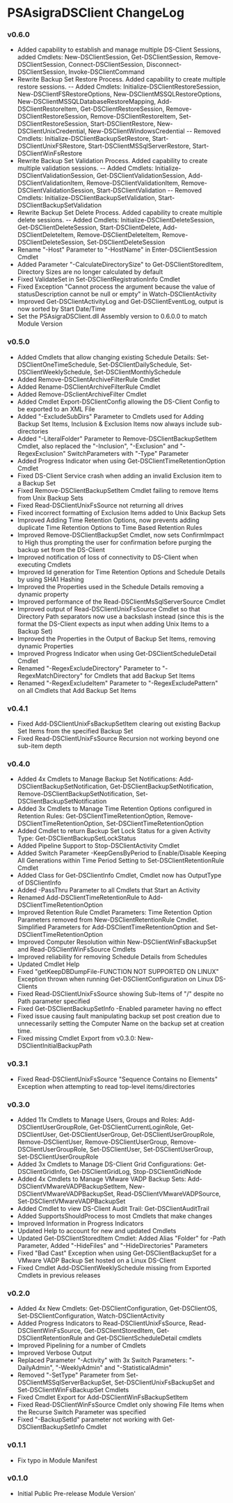 # PSAsigraDSClient ChangeLog

### v0.6.0
- Added capability to establish and manage multiple DS-Client Sessions, added Cmdlets: New-DSClientSession, Get-DSClientSession, Remove-DSClientSession, Connect-DSClientSession, Disconnect-DSClientSession, Invoke-DSClientCommand
- Rewrite Backup Set Restore Process. Added capability to create multiple restore sessions.
-- Added Cmdlets: Initialize-DSClientRestoreSession, New-DSClientFSRestoreOptions, New-DSClientMSSQLRestoreOptions, New-DSClientMSSQLDatabaseRestoreMapping, Add-DSClientRestoreItem, Get-DSClientRestoreSession, Remove-DSClientRestoreSession, Remove-DSClientRestoreItem, Set-DSClientRestoreSession, Start-DSClientRestore, New-DSClientUnixCredential, New-DSClientWindowsCredential
-- Removed Cmdlets: Initialize-DSClientBackupSetRestore, Start-DSClientUnixFSRestore, Start-DSClientMSSqlServerRestore, Start-DSClientWinFsRestore
- Rewrite Backup Set Validation Process. Added capability to create multiple validation sessions.
-- Added Cmdlets: Initialize-DSClientValidationSession, Get-DSClientValidationSession, Add-DSClientValidationItem, Remove-DSClientValidationItem, Remove-DSClientValidationSession, Start-DSClientValidation
-- Removed Cmdlets: Initialize-DSClientBackupSetValidation, Start-DSClientBackupSetValidation
- Rewrite Backup Set Delete Process. Added capability to create multiple delete sessions.
-- Added Cmdlets: Initialize-DSClientDeleteSession, Get-DSClientDeleteSession, Start-DSClientDelete, Add-DSClientDeleteItem, Remove-DSClientDeleteItem, Remove-DSClientDeleteSession, Set-DSClientDeleteSession
- Rename "-Host" Parameter to "-HostName" in Enter-DSClientSession Cmdlet
- Added Parameter "-CalculateDirectorySize" to Get-DSClientStoredItem, Directory Sizes are no longer calculated by default
- Fixed ValidateSet in Set-DSClientRegistrationInfo Cmdlet
- Fixed Exception "Cannot process the argument because the value of statusDescription cannot be null or empty" in Watch-DSClientActivity
- Improved Get-DSClientActivityLog and Get-DSClientEventLog, output is now sorted by Start Date/Time
- Set the PSAsigraDSClient.dll Assembly version to 0.6.0.0 to match Module Version

### v0.5.0
- Added Cmdlets that allow changing existing Schedule Details: Set-DSClientOneTimeSchedule, Set-DSClientDailySchedule, Set-DSClientWeeklySchedule, Set-DSClientMonthlySchedule
- Added Remove-DSClientArchiveFilterRule Cmdlet
- Added Rename-DSClientArchiveFilterRule Cmdlet
- Added Remove-DSclientArchiveFilter Cmdlet
- Added Cmdlet Export-DSClientConfig allowing the DS-Client Config to be exported to an XML File
- Added "-ExcludeSubDirs" Parameter to Cmdlets used for Adding Backup Set Items, Inclusion & Exclusion Items now always include sub-directories
- Added "-LiteralFolder" Parameter to Remove-DSClientBackupSetItem Cmdlet, also replaced the "-Inclusion", "-Exclusion" and "-RegexExclusion" SwitchParameters with "-Type" Parameter
- Added Progress Indicator when using Get-DSClientTimeRetentionOption Cmdlet
- Fixed DS-Client Service crash when adding an invalid Exclusion item to a Backup Set
- Fixed Remove-DSClientBackupSetItem Cmdlet failing to remove Items from Unix Backup Sets
- Fixed Read-DSClientUnixFsSource not returning all drives
- Fixed incorrect formatting of Exclusion Items added to Unix Backup Sets
- Improved Adding Time Retention Options, now prevents adding duplicate Time Retention Options to Time Based Retention Rules
- Improved Remove-DSClientBackupSet Cmdlet, now sets ConfirmImpact to High thus prompting the user for confirmation before purging the backup set from the DS-Client
- Improved notification of loss of connectivity to DS-Client when executing Cmdlets
- Improved Id generation for Time Retention Options and Schedule Details by using SHA1 Hashing
- Improved the Properties used in the Schedule Details removing a dynamic property
- Improved performance of the Read-DSClientMsSqlServerSource Cmdlet
- Improved output of Read-DSClientUnixFsSource Cmdlet so that Directory Path separators now use a backslash instead (since this is the format the DS-Client expects as input when adding Unix Items to a Backup Set)
- Improved the Properties in the Output of Backup Set Items, removing dynamic Properties
- Improved Progress Indicator when using Get-DSClientScheduleDetail Cmdlet
- Renamed "-RegexExcludeDirectory" Parameter to "-RegexMatchDirectory" for Cmdlets that add Backup Set Items
- Renamed "-RegexExcludeItem" Parameter to "-RegexExcludePattern" on all Cmdlets that Add Backup Set Items

### v0.4.1
- Fixed Add-DSClientUnixFsBackupSetItem clearing out existing Backup Set Items from the specified Backup Set
- Fixed Read-DSClientUnixFsSource Recursion not working beyond one sub-item depth

### v0.4.0
- Added 4x Cmdlets to Manage Backup Set Notifications: Add-DSClientBackupSetNotification, Get-DSClientBackupSetNotification, Remove-DSClientBackupSetNotification, Set-DSClientBackupSetNotification
- Added 3x Cmdlets to Manage Time Retention Options configured in Retention Rules: Get-DSClientTimeRetentionOption, Remove-DSClientTimeRetentionOption, Set-DSClientTimeRetentionOption
- Added Cmdlet to return Backup Set Lock Status for a given Activity Type: Get-DSClientBackupSetLockStatus
- Added Pipeline Support to Stop-DSClientActivity Cmdlet
- Added Switch Parameter -KeepGensByPeriod to Enable/Disable Keeping All Generations within Time Period Setting to Set-DSClientRetentionRule Cmdlet
- Added Class for Get-DSClientInfo Cmdlet, Cmdlet now has OutputType of DSClientInfo
- Added -PassThru Parameter to all Cmdlets that Start an Activity
- Renamed Add-DSClientTimeRetentionRule to Add-DSClientTimeRetentionOption
- Improved Retention Rule Cmdlet Parameters: Time Retention Option Parameters removed from New-DSClientRetentionRule Cmdlet. Simplified Parameters for Add-DSClientTimeRetentionOption and Set-DSClientTimeRetentionOption
- Improved Computer Resolution within New-DSClientWinFsBackupSet and Read-DSClientWinFsSource Cmdlets
- Improved reliability for removing Schedule Details from Schedules
- Updated Cmdlet Help
- Fixed "getKeepDBDumpFile-FUNCTION NOT SUPPORTED ON LINUX" Exception thrown when running Get-DSClientConfiguration on Linux DS-Clients
- Fixed Read-DSClientUnixFsSource showing Sub-Items of "/" despite no Path parameter specified
- Fixed Get-DSClientBackupSetInfo -Enabled parameter having no effect
- Fixed issue causing fault manipulating backup set post creation due to unnecessarily setting the Computer Name on the backup set at creation time.
- Fixed missing Cmdlet Export from v0.3.0: New-DSClientInitialBackupPath

### v0.3.1
- Fixed Read-DSClientUnixFsSource "Sequence Contains no Elements" Exception when attempting to read top-level items/directories

### v0.3.0
- Added 11x Cmdlets to Manage Users, Groups and Roles: Add-DSClientUserGroupRole, Get-DSClientCurrentLoginRole, Get-DSClientUser, Get-DSClientUserGroup, Get-DSClientUserGroupRole, Remove-DSClientUser, Remove-DSClientUserGroup, Remove-DSClientUserGroupRole, Set-DSClientUser, Set-DSClientUserGroup, Set-DSClientUserGroupRole
- Added 3x Cmdlets to Manage DS-Client Grid Configurations: Get-DSClientGridInfo, Get-DSClientGridLog, Stop-DSClientGridNode
- Added 4x Cmdlets to Manage VMware VADP Backup Sets: Add-DSClientVMwareVADPBackupSetItem, New-DSClientVMwareVADPBackupSet, Read-DSClientVMwareVADPSource, Set-DSClientVMwareVADPBackupSet
- Added Cmdlet to view DS-Client Audit Trail: Get-DSClientAuditTrail
- Added SupportsShouldProcess to most Cmdlets that make changes
- Improved Information in Progress Indicators
- Updated Help to account for new and updated Cmdlets
- Updated Get-DSClientStoredItem Cmdlet: Added Alias "Folder" for -Path Parameter, Added "-HideFiles" and "-HideDirectories" Parameters
- Fixed "Bad Cast" Exception when using Get-DSClientBackupSet for a VMware VADP Backup Set hosted on a Linux DS-Client
- Fixed Cmdlet Add-DSClientWeeklySchedule missing from Exported Cmdlets in previous releases

### v0.2.0
- Added 4x New Cmdlets: Get-DSClientConfiguration, Get-DSClientOS, Set-DSClientConfiguration, Watch-DSClientActivity
- Added Progress Indicators to Read-DSClientUnixFsSource, Read-DSClientWinFsSource, Get-DSClientStoredItem, Get-DSClientRetentionRule and Get-DSClientScheduleDetail cmdlets
- Improved Pipelining for a number of Cmdlets
- Improved Verbose Output
- Replaced Parameter "-Activity" with 3x Switch Parameters: "-DailyAdmin", "-WeeklyAdmin" and "-StatisticalAdmin"
- Removed "-SetType" Parameter from Set-DSClientMSSqlServerBackupSet, Set-DSClientUnixFsBackupSet and Set-DSClientWinFsBackupSet Cmdlets
- Fixed Cmdlet Export for Add-DSClientWinFsBackupSetItem        
- Fixed Read-DSClientWinFsSource Cmdlet only showing File Items when the Recurse Switch Parameter was specified
- Fixed "-BackupSetId" parameter not working with Get-DSClientBackupSetInfo Cmdlet

### v0.1.1
- Fix typo in Module Manifest

### v0.1.0
- Initial Public Pre-release Module Version'
